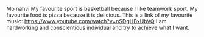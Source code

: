 Mo nahvi
My favourite sport is basketball because I like teamwork sport.
My favourite food is pizza because it is delicious.
This is a link of my favourite music: <a> https://www.youtube.com/watch?v=nSDgHBxUbVQ </a>
I am hardworking and conscientious individual and try to achieve what I want.